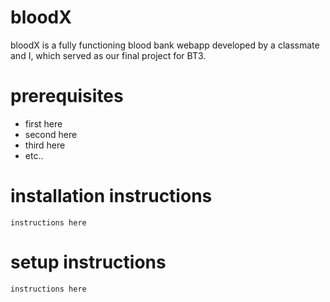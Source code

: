 # bloodX
bloodX is a fully functioning blood bank webapp developed by a classmate and I, which served as our final project for BT3.

# prerequisites
- first here
- second here
- third here
- etc..

# installation instructions
```
instructions here
```

# setup instructions
```
instructions here
```

